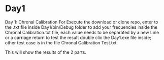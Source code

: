 # Day1
Day 1: Chronal Calibration
For Execute the download or clone repo, enter to the .txt file inside Day1/bin/Debug folder to add your frecuencies inside the 
Chronal Calibration.txt file, each value needs to be separated by a new Line or a carriage return
to test the result double clic the  Day1.exe file inside; other test case is in the file Chronal Calibration Test.txt

This will show the results of the 2 parts. 
